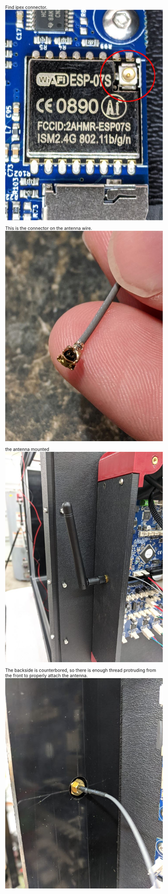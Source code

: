  Find ipex connector.
 ![](ipex.jpg)
 
 This is the connector on the antenna wire.
  ![](ant_connector.jpg)
 
  the antenna mounted
  ![](mounted_ant.jpg)
  
   The backside is counterbored, so there is enough thread protruding from the front to properly attach the antenna.
   ![](counterbore_backside.jpg)
